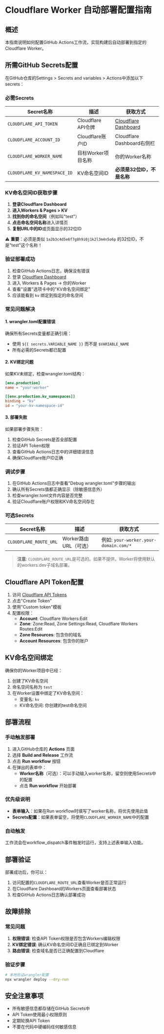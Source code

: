 # Cloudflare Worker 自动部署配置指南

## 概述
本指南说明如何配置GitHub Actions工作流，实现构建后自动部署到指定的Cloudflare Worker。

## 所需GitHub Secrets配置

在GitHub仓库的Settings > Secrets and variables > Actions中添加以下secrets：

### 必需Secrets

| Secret名称 | 描述 | 获取方式 |
|-----------|------|----------|
| `CLOUDFLARE_API_TOKEN` | Cloudflare API令牌 | [Cloudflare Dashboard](https://dash.cloudflare.com/profile/api-tokens) |
| `CLOUDFLARE_ACCOUNT_ID` | Cloudflare账户ID | Cloudflare Dashboard右侧栏 |
| `CLOUDFLARE_WORKER_NAME` | 目标Worker项目名称 | 你的Worker名称 |
| `CLOUDFLARE_KV_NAMESPACE_ID` | KV命名空间ID | **必须是32位ID，不是名称** |

### KV命名空间ID获取步骤

1. **登录Cloudflare Dashboard**
2. **进入Workers & Pages > KV**
3. **找到你的命名空间**（例如叫"test"）
4. **点击命名空间名称**进入详情页
5. **复制URL中的ID**或页面显示的32位ID

⚠️ **重要**：必须是类似 `1a2b3c4d5e6f7g8h9i0j1k2l3m4n5o6p` 的32位ID，不是"test"这个名称！

### 验证部署成功

1. 检查GitHub Actions日志，确保没有错误
2. 登录 [Cloudflare Dashboard](https://dash.cloudflare.com)
3. 进入 Workers & Pages → 你的Worker
4. 查看"设置"选项卡中的"KV命名空间绑定"
5. 应该能看到 `kv` 绑定到指定的命名空间

### 常见问题解决

#### 1. wrangler.toml配置错误
确保所有Secrets变量都正确引用：
- 使用 `${{ secrets.VARIABLE_NAME }}` 而不是 `$VARIABLE_NAME`
- 所有必需的Secrets都已配置

#### 2. KV绑定问题
如果KV未绑定，检查wrangler.toml结构：
```toml
[env.production]
name = "your-worker"

[[env.production.kv_namespaces]]
binding = "kv"
id = "your-kv-namespace-id"
```

#### 3. 部署失败
如果部署步骤失败：
1. 检查GitHub Secrets是否全部配置
2. 验证API Token权限
3. 查看GitHub Actions日志中的详细错误信息
4. 确保Cloudflare账户ID正确

### 调试步骤
1. 在GitHub Actions日志中查看"Debug wrangler.toml"步骤的输出
2. 确认所有Secrets值都正确显示（除敏感信息外）
3. 检查wrangler.toml文件内容是否完整
4. 验证Cloudflare账户权限和KV命名空间存在

### 可选Secrets

| Secret名称 | 描述 | 获取方式 |
|-----------|------|----------|
| `CLOUDFLARE_ROUTE_URL` | Worker路由URL（可选） | 例如: `your-worker.your-domain.com/*` |

> **注意**: `CLOUDFLARE_ROUTE_URL`是可选的。如果不提供，Worker将使用默认的workers.dev子域名部署。

## Cloudflare API Token配置

1. 访问 [Cloudflare API Tokens](https://dash.cloudflare.com/profile/api-tokens)
2. 点击"Create Token"
3. 使用"Custom token"模板
4. 配置权限：
   - **Account**: Cloudflare Workers:Edit
   - **Zone**: Zone:Read, Zone Settings:Read, Cloudflare Workers Routes:Edit
   - **Zone Resources**: 包含你的域名
   - **Account Resources**: 包含你的账户

## KV命名空间绑定

确保你的Worker项目中已经：
1. 创建了KV命名空间
2. 命名空间名称为 `test`
3. 在Worker设置中绑定了KV命名空间：
   - 变量名: `kv`
   - KV命名空间: 你创建的test命名空间

## 部署流程

### 手动触发部署

1. 进入GitHub仓库的 **Actions** 页面
2. 选择 **Build and Release** 工作流
3. 点击 **Run workflow** 按钮
4. 在弹出的表单中：
   - **Worker名称**（可选）：可以手动输入worker名称，留空则使用Secrets中的配置
   - 点击 **Run workflow** 开始部署

### 优先级说明

- **表单输入**：如果在Run workflow时填写了worker名称，将优先使用此值
- **Secrets配置**：如果表单留空，将使用`CLOUDFLARE_WORKER_NAME`中的配置

### 自动触发
工作流会在workflow_dispatch事件触发时运行，支持上述表单输入功能。

## 部署验证

部署成功后，你可以：
1. 访问配置的`CLOUDFLARE_ROUTE_URL`查看Worker是否正常运行
2. 在Cloudflare Dashboard的Workers页面查看部署状态
3. 检查GitHub Actions日志确认部署成功

## 故障排除

### 常见问题

1. **权限错误**: 检查API Token权限是否包含Workers编辑权限
2. **KV绑定错误**: 确认KV命名空间ID正确且已绑定到Worker
3. **路由错误**: 检查域名是否已正确配置到Cloudflare

### 验证步骤

```bash
# 本地验证wrangler配置
npx wrangler deploy --dry-run
```

## 安全注意事项

- 所有敏感信息都存储在GitHub Secrets中
- API Token使用最小权限原则
- 定期轮换API Token
- 不要在代码中硬编码任何敏感信息